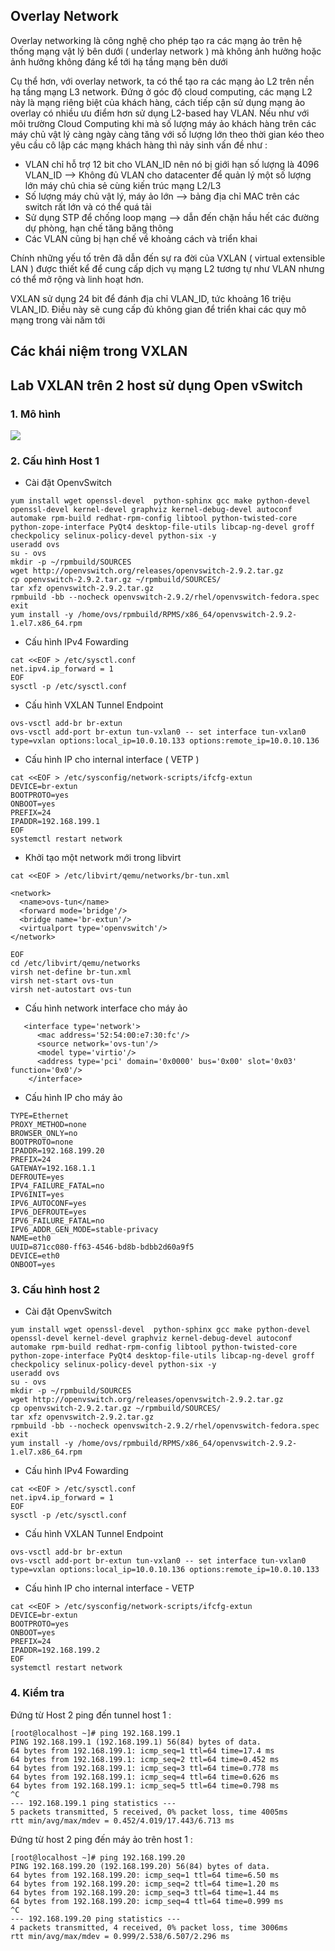 ## Overlay Network

Overlay networking là công nghệ cho phép tạo ra các mạng ảo trên hệ thống mạng vật lý bên dưới ( underlay network ) mà không ảnh hưởng hoặc ảnh hưởng không đáng kể tới hạ tầng mạng bên dưới

Cụ thể hơn, với overlay network, ta có thể tạo ra các mạng ảo L2 trên nền hạ tầng mạng L3 network. Đứng ở góc độ cloud computing, các mạng L2 này là mạng riêng biệt của khách hàng, cách tiếp cận sử dụng mạng ảo overlay có nhiều ưu điểm hơn sử dụng L2-based hay VLAN. Nếu như với môi trường Cloud Computing khi mà số lượng máy ảo khách hàng trên các máy chủ vật lý càng ngày càng tăng với số lượng lớn theo thời gian kéo theo yêu cầu cô lập các mạng khách hàng thì nảy sinh vấn đề như : 

  - VLAN chỉ hỗ trợ 12 bit cho VLAN_ID nên nó bị giới hạn số lượng là 4096 VLAN_ID --> Không đủ VLAN cho datacenter để quản lý một số lượng lớn máy chủ chia sẻ cùng kiến trúc mạng L2/L3
  - Số lượng máy chủ vật lý, máy ảo lớn --> bảng địa chỉ MAC trên các switch rất lớn và có thể quá tải
  - Sử dụng STP để chống loop mạng --> dẫn đến chặn hầu hết các đường dự phòng, hạn chế tăng băng thông
  - Các VLAN cũng bị hạn chế về khoảng cách và triển khai
  
Chính những yếu tố trên đã dẫn đến sự ra đời của VXLAN ( virtual extensible LAN ) được thiết kể để cung cấp dịch vụ mạng L2 tương tự như VLAN nhưng có thể mở rộng và linh hoạt hơn.

VXLAN sử dụng 24 bit để đánh địa chỉ VLAN_ID, tức khoảng 16 triệu VLAN_ID. Điều này sẽ cung cấp đủ không gian để triển khai các quy mô mạng trong vài năm tới

## Các khái niệm trong VXLAN

## Lab VXLAN trên 2 host sử dụng Open vSwitch

### 1. Mô hình 

<img src="https://github.com/vjnkvt/Images/blob/master/labvxlan.png">

### 2. Cấu hình Host 1 

- Cài đặt OpenvSwitch

```
yum install wget openssl-devel  python-sphinx gcc make python-devel openssl-devel kernel-devel graphviz kernel-debug-devel autoconf automake rpm-build redhat-rpm-config libtool python-twisted-core python-zope-interface PyQt4 desktop-file-utils libcap-ng-devel groff checkpolicy selinux-policy-devel python-six -y 
useradd ovs
su - ovs
mkdir -p ~/rpmbuild/SOURCES
wget http://openvswitch.org/releases/openvswitch-2.9.2.tar.gz
cp openvswitch-2.9.2.tar.gz ~/rpmbuild/SOURCES/
tar xfz openvswitch-2.9.2.tar.gz
rpmbuild -bb --nocheck openvswitch-2.9.2/rhel/openvswitch-fedora.spec
exit
yum install -y /home/ovs/rpmbuild/RPMS/x86_64/openvswitch-2.9.2-1.el7.x86_64.rpm
```

- Cấu hình IPv4 Fowarding

```
cat <<EOF > /etc/sysctl.conf
net.ipv4.ip_forward = 1
EOF
sysctl -p /etc/sysctl.conf
```

- Cấu hình VXLAN Tunnel Endpoint

```
ovs-vsctl add-br br-extun
ovs-vsctl add-port br-extun tun-vxlan0 -- set interface tun-vxlan0 type=vxlan options:local_ip=10.0.10.133 options:remote_ip=10.0.10.136
```

- Cấu hình IP cho internal interface ( VETP ) 

```
cat <<EOF > /etc/sysconfig/network-scripts/ifcfg-extun
DEVICE=br-extun
BOOTPROTO=yes
ONBOOT=yes
PREFIX=24
IPADDR=192.168.199.1
EOF
systemctl restart network
```

- Khởi tạo một network mới trong libvirt

```
cat <<EOF > /etc/libvirt/qemu/networks/br-tun.xml

<network>
  <name>ovs-tun</name>
  <forward mode='bridge'/>
  <bridge name='br-extun'/>
  <virtualport type='openvswitch'/>
</network>

EOF
cd /etc/libvirt/qemu/networks
virsh net-define br-tun.xml
virsh net-start ovs-tun
virsh net-autostart ovs-tun
```

- Cấu hình network interface cho máy ảo 

```
   <interface type='network'>
      <mac address='52:54:00:e7:30:fc'/>
      <source network='ovs-tun'/>
      <model type='virtio'/>
      <address type='pci' domain='0x0000' bus='0x00' slot='0x03' function='0x0'/>
    </interface>
```

- Cấu hình IP cho máy ảo 

```
TYPE=Ethernet
PROXY_METHOD=none
BROWSER_ONLY=no
BOOTPROTO=none
IPADDR=192.168.199.20
PREFIX=24
GATEWAY=192.168.1.1
DEFROUTE=yes
IPV4_FAILURE_FATAL=no
IPV6INIT=yes
IPV6_AUTOCONF=yes
IPV6_DEFROUTE=yes
IPV6_FAILURE_FATAL=no
IPV6_ADDR_GEN_MODE=stable-privacy
NAME=eth0
UUID=871cc080-ff63-4546-bd8b-bdbb2d60a9f5
DEVICE=eth0
ONBOOT=yes
```

### 3. Cấu hình host 2 

- Cài đặt OpenvSwitch

```
yum install wget openssl-devel  python-sphinx gcc make python-devel openssl-devel kernel-devel graphviz kernel-debug-devel autoconf automake rpm-build redhat-rpm-config libtool python-twisted-core python-zope-interface PyQt4 desktop-file-utils libcap-ng-devel groff checkpolicy selinux-policy-devel python-six -y 
useradd ovs
su - ovs
mkdir -p ~/rpmbuild/SOURCES
wget http://openvswitch.org/releases/openvswitch-2.9.2.tar.gz
cp openvswitch-2.9.2.tar.gz ~/rpmbuild/SOURCES/
tar xfz openvswitch-2.9.2.tar.gz
rpmbuild -bb --nocheck openvswitch-2.9.2/rhel/openvswitch-fedora.spec
exit
yum install -y /home/ovs/rpmbuild/RPMS/x86_64/openvswitch-2.9.2-1.el7.x86_64.rpm
```

- Cấu hình IPv4 Fowarding

```
cat <<EOF > /etc/sysctl.conf
net.ipv4.ip_forward = 1
EOF
sysctl -p /etc/sysctl.conf
```

- Cấu hình VXLAN Tunnel Endpoint

```
ovs-vsctl add-br br-extun
ovs-vsctl add-port br-extun tun-vxlan0 -- set interface tun-vxlan0 type=vxlan options:local_ip=10.0.10.136 options:remote_ip=10.0.10.133
```

- Cấu hình IP cho internal interface - VETP

```
cat <<EOF > /etc/sysconfig/network-scripts/ifcfg-extun
DEVICE=br-extun
BOOTPROTO=yes
ONBOOT=yes
PREFIX=24
IPADDR=192.168.199.2
EOF
systemctl restart network
```

### 4. Kiểm tra

Đứng từ Host 2 ping đến tunnel host 1 :

```
[root@localhost ~]# ping 192.168.199.1
PING 192.168.199.1 (192.168.199.1) 56(84) bytes of data.
64 bytes from 192.168.199.1: icmp_seq=1 ttl=64 time=17.4 ms
64 bytes from 192.168.199.1: icmp_seq=2 ttl=64 time=0.452 ms
64 bytes from 192.168.199.1: icmp_seq=3 ttl=64 time=0.778 ms
64 bytes from 192.168.199.1: icmp_seq=4 ttl=64 time=0.626 ms
64 bytes from 192.168.199.1: icmp_seq=5 ttl=64 time=0.798 ms
^C
--- 192.168.199.1 ping statistics ---
5 packets transmitted, 5 received, 0% packet loss, time 4005ms
rtt min/avg/max/mdev = 0.452/4.019/17.443/6.713 ms
```

Đứng từ host 2 ping đến máy ảo trên host 1 :

```
[root@localhost ~]# ping 192.168.199.20
PING 192.168.199.20 (192.168.199.20) 56(84) bytes of data.
64 bytes from 192.168.199.20: icmp_seq=1 ttl=64 time=6.50 ms
64 bytes from 192.168.199.20: icmp_seq=2 ttl=64 time=1.20 ms
64 bytes from 192.168.199.20: icmp_seq=3 ttl=64 time=1.44 ms
64 bytes from 192.168.199.20: icmp_seq=4 ttl=64 time=0.999 ms
^C
--- 192.168.199.20 ping statistics ---
4 packets transmitted, 4 received, 0% packet loss, time 3006ms
rtt min/avg/max/mdev = 0.999/2.538/6.507/2.296 ms
```


